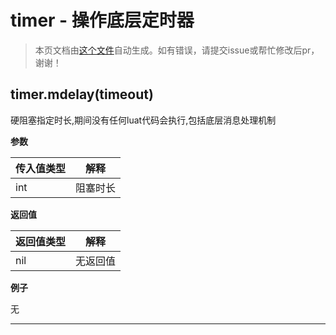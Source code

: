 # timer - 操作底层定时器

> 本页文档由[这个文件](https://gitee.com/openLuat/LuatOS/tree/master/luat/modules/luat_lib_timer.c)自动生成。如有错误，请提交issue或帮忙修改后pr，谢谢！


## timer.mdelay(timeout)

硬阻塞指定时长,期间没有任何luat代码会执行,包括底层消息处理机制

**参数**

|传入值类型|解释|
|-|-|
|int|阻塞时长|

**返回值**

|返回值类型|解释|
|-|-|
|nil|无返回值|

**例子**

无

---

